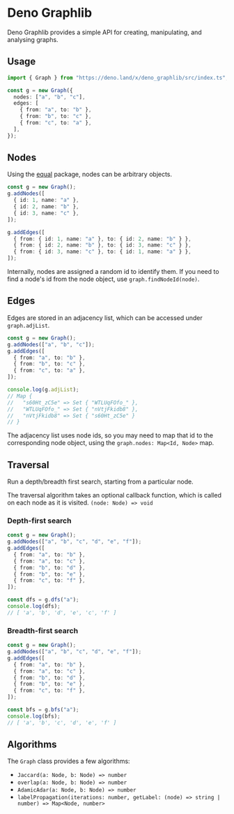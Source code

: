 # Deno Graphlib

Deno Graphlib provides a simple API for creating, manipulating, and analysing graphs.

## Usage

```ts
import { Graph } from "https://deno.land/x/deno_graphlib/src/index.ts";

const g = new Graph({
  nodes: ["a", "b", "c"],
  edges: [
    { from: "a", to: "b" },
    { from: "b", to: "c" },
    { from: "c", to: "a" },
  ],
});
```

## Nodes

Using the [equal](https://deno.land/x/equal@v1.5.0) package, nodes can be arbitrary objects.

```ts
const g = new Graph();
g.addNodes([
  { id: 1, name: "a" },
  { id: 2, name: "b" },
  { id: 3, name: "c" },
]);

g.addEdges([
  { from: { id: 1, name: "a" }, to: { id: 2, name: "b" } },
  { from: { id: 2, name: "b" }, to: { id: 3, name: "c" } },
  { from: { id: 3, name: "c" }, to: { id: 1, name: "a" } },
]);
```

Internally, nodes are assigned a random id to identify them.
If you need to find a node's id from the node object, use `graph.findNodeId(node)`.

## Edges

Edges are stored in an adjacency list, which can be accessed under `graph.adjList`.

```ts
const g = new Graph();
g.addNodes(["a", "b", "c"]);
g.addEdges([
  { from: "a", to: "b" },
  { from: "b", to: "c" },
  { from: "c", to: "a" },
]);

console.log(g.adjList);
// Map {
//   "s60Ht_zC5e" => Set { "WTLUqFOfo_" },
//   "WTLUqFOfo_" => Set { "nVtjFkidb8" },
//   "nVtjFkidb8" => Set { "s60Ht_zC5e" }
// }
```

The adjacency list uses node ids, so you may need to map that id to the corresponding node object, using the `graph.nodes: Map<Id, Node>` map.

## Traversal

Run a depth/breadth first search, starting from a particular node.

The traversal algorithm takes an optional callback function, which is called on each node as it is visited.
`(node: Node) => void`

### Depth-first search

```ts
const g = new Graph();
g.addNodes(["a", "b", "c", "d", "e", "f"]);
g.addEdges([
  { from: "a", to: "b" },
  { from: "a", to: "c" },
  { from: "b", to: "d" },
  { from: "b", to: "e" },
  { from: "c", to: "f" },
]);

const dfs = g.dfs("a");
console.log(dfs);
// [ 'a', 'b', 'd', 'e', 'c', 'f' ]
```

### Breadth-first search

```ts
const g = new Graph();
g.addNodes(["a", "b", "c", "d", "e", "f"]);
g.addEdges([
  { from: "a", to: "b" },
  { from: "a", to: "c" },
  { from: "b", to: "d" },
  { from: "b", to: "e" },
  { from: "c", to: "f" },
]);

const bfs = g.bfs("a");
console.log(bfs);
// [ 'a', 'b', 'c', 'd', 'e', 'f' ]
```

## Algorithms

The `Graph` class provides a few algorithms:

- `Jaccard(a: Node, b: Node) => number`
- `overlap(a: Node, b: Node) => number`
- `AdamicAdar(a: Node, b: Node) => number`
- `labelPropagation(iterations: number, getLabel: (node) => string | number) => Map<Node, number>`
